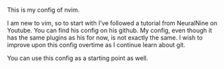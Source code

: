 This is my config of nvim.

I am new to vim, so to start with I've followed a tutorial from NeuralNine on Youtube. You can find his config on his github. My config, even though it has the same plugins as his for now, is not exactly the same. I wish to improve upon this config overtime as I continue learn about git. 

You can use this config as a starting point as well. 
